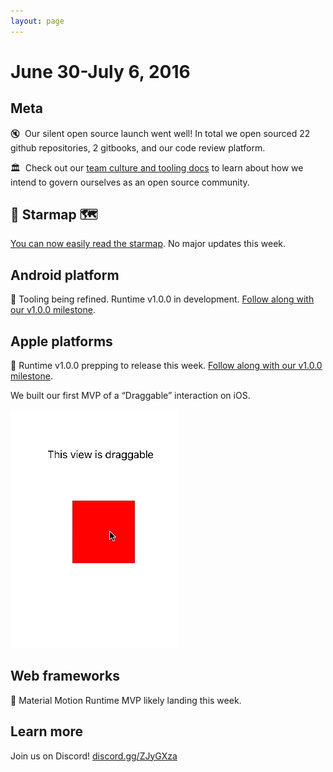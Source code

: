 ```yaml
---
layout: page
---
```


# June 30-July 6, 2016

## Meta

🔇  Our silent open source launch went well! In total we open sourced 22 github repositories, 2 gitbooks, and our code review platform.

🏛  Check out our [team culture and tooling docs](https://material-motion.gitbooks.io/material-motion-team/content/) to learn about how we intend to govern ourselves as an open source community.

## 🌟 Starmap 🗺

[You can now easily read the starmap](https://material-motion.gitbooks.io/material-motion-starmap/content/). No major updates this week.

## Android platform

📝 Tooling being refined. Runtime v1.0.0 in development. [Follow along with our v1.0.0 milestone](https://github.com/material-motion/material-motion-runtime-android/milestone/1).

## Apple platforms

📝 Runtime v1.0.0 prepping to release this week. [Follow along with our v1.0.0 milestone](https://github.com/material-motion/material-motion-runtime-objc/milestone/1).

We built our first MVP of a “Draggable” interaction on iOS.

![](/assets/draggable.gif)

## Web frameworks

📝 Material Motion Runtime MVP likely landing this week.

## Learn more

Join us on Discord! [discord.gg/ZJyGXza](https://discord.gg/ZJyGXza)
